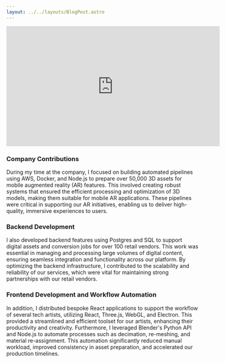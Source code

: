 ```yaml
---
layout: ../../layouts/BlogPost.astro
---
```


<iframe width="560" height="315" class="m-auto w-full md:w-[560px]" src="https://www.youtube.com/embed/hpn2RiNkLWI?si=0rU_br-5OK6LYktZ" title="YouTube video player" frameborder="0" allow="accelerometer; autoplay; clipboard-write; encrypted-media; gyroscope; picture-in-picture; web-share" referrerpolicy="strict-origin-when-cross-origin" allowfullscreen></iframe>

### Company Contributions

During my time at the company, I focused on building automated pipelines using AWS, Docker, and Node.js to prepare over 50,000 3D assets for mobile augmented reality (AR) features. This involved creating robust systems that ensured the efficient processing and optimization of 3D models, making them suitable for mobile AR applications. These pipelines were critical in supporting our AR initiatives, enabling us to deliver high-quality, immersive experiences to users.

### Backend Development

I also developed backend features using Postgres and SQL to support digital assets and conversion jobs for over 100 retail vendors. This work was essential in managing and processing large volumes of digital content, ensuring seamless integration and functionality across our platform. By optimizing the backend infrastructure, I contributed to the scalability and reliability of our services, which were vital for maintaining strong partnerships with our retail vendors.

### Frontend Development and Workflow Automation

In addition, I distributed bespoke React applications to support the workflow of several tech artists, utilizing React, Three.js, WebGL, and Electron. This provided a streamlined and efficient toolset for our artists, enhancing their productivity and creativity. Furthermore, I leveraged Blender's Python API and Node.js to automate processes such as decimation, re-meshing, and material re-assignment. This automation significantly reduced manual workload, improved consistency in asset preparation, and accelerated our production timelines.
